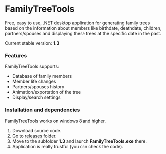 # FamilyTreeTools
Free, easy to use, .NET desktop application for generating family trees based on the information about members like birthdate, deathdate, children, partners/spouses and displaying these trees at the specific date in the past.

Current stable version: **1.3**

### Features
FamilyTreeTools supports:
* Database of family members
* Member life changes
* Partners/spouses history
* Animation/exportation of the tree
* Display/search settings

### Installation and dependencies
FamilyTreeTools works on windows 8 and higher.
1) Download source code.
2) Go to [releases](https://github.com/oplaner4/FamilyTreeTools/tree/master/Releases/) folder.
3) Move to the subfolder **1.3** and launch **FamilyTreeTools.exe** there.
4) Application is really trustful (you can check the code).
